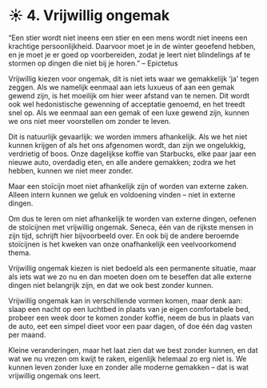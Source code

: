 # ☀️ 4. Vrijwillig ongemak
“Een stier wordt niet ineens een stier en een mens wordt niet ineens een krachtige persoonlijkheid. Daarvoor moet je in de winter geoefend hebben, en je moet je er goed op voorbereiden, zodat je leert niet blindelings af te stormen op dingen die niet bij je horen.”
– Epictetus

Vrijwillig kiezen voor ongemak, dit is niet iets waar we gemakkelijk ‘ja’ tegen zeggen. Als we namelijk eenmaal aan iets luxueus of aan een gemak gewend zijn, is het moeilijk om hier weer afstand van te nemen. Dit wordt ook wel hedonistische gewenning of acceptatie genoemd, en het treedt snel op. Als we eenmaal aan een gemak of een luxe gewend zijn, kunnen we ons niet meer voorstellen om zonder te leven.

Dit is natuurlijk gevaarlijk: we worden immers afhankelijk. Als we het niet kunnen krijgen of als het ons afgenomen wordt, dan zijn we ongelukkig, verdrietig of boos. Onze dagelijkse koffie van Starbucks, elke paar jaar een nieuwe auto, overdadig eten, en alle andere gemakken; zodra we het hebben, kunnen we niet meer zonder.

Maar een stoïcijn moet niet afhankelijk zijn of worden van externe zaken. Alleen intern kunnen we geluk en voldoening vinden – niet in externe dingen.

Om dus te leren om niet afhankelijk te worden van externe dingen, oefenen de stoïcijnen met vrijwillig ongemak. Seneca, één van de rijkste mensen in zijn tijd, schrijft hier bijvoorbeeld over. En ook bij de andere beroemde stoïcijnen is het kweken van onze onafhankelijk een veelvoorkomend thema.

Vrijwillig ongemak kiezen is niet bedoeld als een permanente situatie, maar als iets wat we zo nu en dan moeten doen om te beseffen dat alle externe dingen niet belangrijk zijn, en dat we ook best zonder kunnen.

Vrijwillig ongemak kan in verschillende vormen komen, maar denk aan: slaap een nacht op een luchtbed in plaats van je eigen comfortabele bed, probeer een week door te komen zonder koffie, neem de bus in plaats van de auto, eet een simpel dieet voor een paar dagen, of doe één dag vasten per maand.

Kleine veranderingen, maar het laat zien dat we best zonder kunnen, en dat wat we nu vrezen om kwijt te raken, eigenlijk helemaal zo erg niet is. We kunnen leven zonder luxe en zonder alle moderne gemakken – dat is wat vrijwillig ongemak ons leert.
